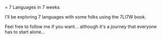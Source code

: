 = 7 Languages in 7 weeks

I'll be exploring 7 languages with some folks using the 7LI7W book.

Feel free to follow me if you want... although it's a journey that
everyone has to start alone...
